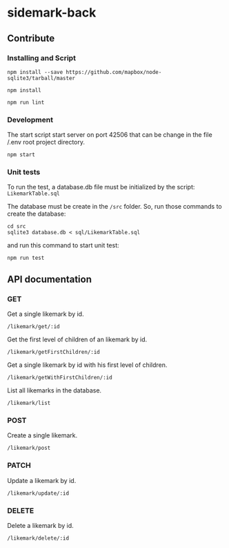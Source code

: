 # sidemark-back
## Contribute
### Installing and Script

```
npm install --save https://github.com/mapbox/node-sqlite3/tarball/master
```

```
npm install
```

```
npm run lint
```

### Development
The start script start server on port 42506 that can be change in the file /.env root project directory.

```
npm start
```

### Unit tests

To run the test, a database.db file must be initialized by the script: `LikemarkTable.sql`

The database must be create in the `/src` folder. So, run those commands to create the database:

```
cd src
sqlite3 database.db < sql/LikemarkTable.sql
```
and run this command to start unit test:

```
npm run test
```

## API documentation
### GET
Get a single likemark by id.
```
/likemark/get/:id
```

Get the first level of children of an likemark by id.
```
/likemark/getFirstChildren/:id
```

Get a single likemark by id with his first level of children.
```
/likemark/getWithFirstChildren/:id
```

List all likemarks in the database.
```
/likemark/list
```

### POST
Create a single likemark.
```
/likemark/post
```

### PATCH
Update a likemark by id.
```
/likemark/update/:id
```

### DELETE
Delete a likemark by id.
```
/likemark/delete/:id
```



